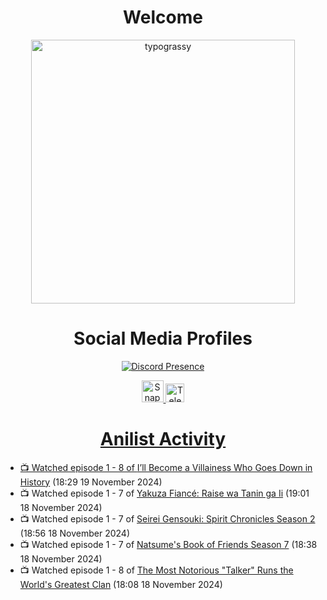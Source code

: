 <div align="center">

# Welcome
<a href="https://github.com/kawarimidoll/typograssy">
    <img alt="typograssy" src="https://typograssy.deno.dev/api?text=%E3%82%88%E3%81%86%E3%81%93%E3%81%9D%E3%81%BF%E3%81%AA%E3%81%95%E3%82%93%20-%20Sheby--&&l0=none&l1=82d9d0&l2=027353&l3=038c4c&l4=01402e&bg=none&frame=none&speed=100&comment=" width="421.99">
</a>

</div>

<div align="center">

# Social Media Profiles

[![Discord Presence](https://lanyard.cnrad.dev/api/612532963938271232)](https://discord.com/users/612532963938271232)


<a href="https://www.snapchat.com/add/a.sheby" title="Snapchat Profile">
    <img src="https://www.freepnglogos.com/uploads/snapchat-logo-png-0.png" width="35" alt="Snapchat Logo" />


<a href="https://t.me/ASheby" title="Telegram Profile">
    <img src="https://www.freepnglogos.com/uploads/telegram-logo-png-0.png" width="30" alt="Telegram Logo" />


</div>

<div align="center">

# Anilist Activity

</div>

<!-- ANILIST_ACTIVITY:start -->

-   📺 Watched episode 1 - 8 of [I’ll Become a Villainess Who Goes Down in History](https://anilist.co/anime/168139) (18:29 19 November 2024)
-   📺 Watched episode 1 - 7 of [Yakuza Fiancé: Raise wa Tanin ga Ii](https://anilist.co/anime/170468) (19:01 18 November 2024)
-   📺 Watched episode 1 - 7 of [Seirei Gensouki: Spirit Chronicles Season 2](https://anilist.co/anime/141182) (18:56 18 November 2024)
-   📺 Watched episode 1 - 7 of [Natsume's Book of Friends Season 7](https://anilist.co/anime/166611) (18:38 18 November 2024)
-   📺 Watched episode 1 - 8 of [The Most Notorious "Talker" Runs the World's Greatest Clan](https://anilist.co/anime/177104) (18:08 18 November 2024)

<!-- ANILIST_ACTIVITY:end -->
